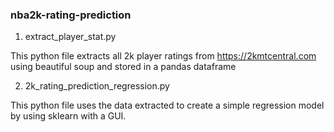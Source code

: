 ### nba2k-rating-prediction
1. extract_player_stat.py

This python file extracts all 2k player ratings from https://2kmtcentral.com using beautiful soup and stored in a pandas dataframe

2. 2k_rating_prediction_regression.py

This python file uses the data extracted to create a simple regression model by using sklearn with a GUI.
